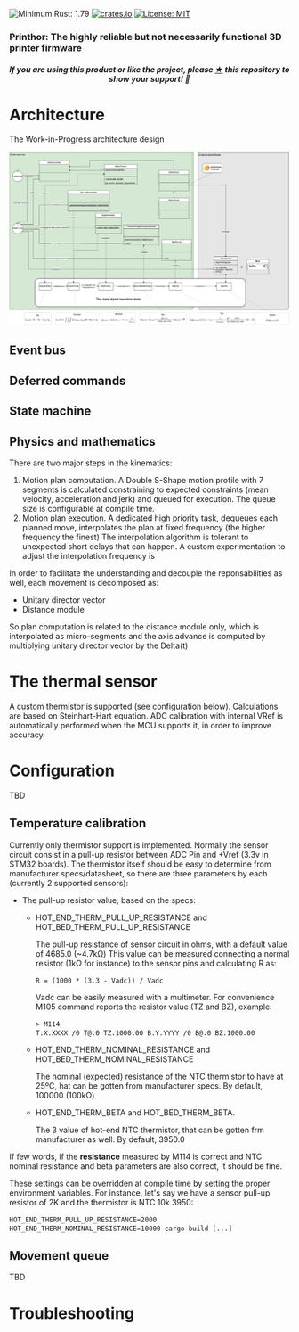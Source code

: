 ![Minimum Rust: 1.79](https://img.shields.io/badge/Minimum%20Rust%20Version-1.79-green.svg)
[![crates.io](https://img.shields.io/crates/v/prinThor.svg)](https://crates.io/crates/prinThor)
[![License: MIT](https://img.shields.io/badge/License-MIT-yellow.svg)](https://opensource.org/licenses/MIT)

<h3>Printhor: The highly reliable but not necessarily functional 3D printer firmware</h3>

<h5><p align="center"><i>If you are using this product or like the project, please <a href="https://github.com/cbruiz/printhor/stargazers">★</a> this repository to show your support! 🤩</i></p></h5>

# Architecture

The Work-in-Progress architecture design

![alt text](../design/printhor_motion_high_level_architecture.png "High Level Architecture (motion only as of now)")

## Event bus

## Deferred commands

## State machine



## Physics and mathematics

There are two major steps in the kinematics:
1. Motion plan computation. A Double S-Shape motion profile with 7 segments is calculated constraining to expected constraints (mean velocity, acceleration and jerk) and queued for execution. The queue size is configurable at compile time.
2. Motion plan execution. A dedicated high priority task, dequeues each planned move, interpolates the plan at fixed frequency (the higher frequency the finest)
The interpolation algorithm is tolerant to unexpected short delays that can happen. A custom experimentation to adjust the interpolation frequency is 

In order to facilitate the understanding and decouple the reponsabilities as well, each movement is decomposed as:
* Unitary director vector
* Distance module

So plan computation is related to the distance module only, which is interpolated as micro-segments and the axis advance is 
computed by multiplying unitary director vector by the Delta(t) 

# The thermal sensor
A custom thermistor is supported (see configuration below). Calculations are based on Steinhart-Hart equation.
ADC calibration with internal VRef is automatically performed when the MCU supports it, in order to improve accuracy.

# Configuration

TBD

## Temperature calibration

Currently only thermistor support is implemented.
Normally the sensor circuit consist in a pull-up resistor between ADC Pin and +Vref (3.3v in STM32 boards).
The thermistor itself should be easy to determine from manufacturer specs/datasheet, so there are three parameters by each (currently 2 supported sensors):
* The pull-up resistor value, based on the specs:
  * HOT_END_THERM_PULL_UP_RESISTANCE and HOT_BED_THERM_PULL_UP_RESISTANCE
  
    The pull-up resistance of sensor circuit in ohms, with a default value of 4685.0 (~4.7k&#937;)
    This value can be measured connecting a normal resistor (1k&#937; for instance) to the sensor pins and calculating R as:
    ```
    R = (1000 * (3.3 - Vadc)) / Vadc
    ```
    Vadc can be easily measured with a multimeter. For convenience M105 command reports the resistor value (TZ and BZ), example:
    ```
    > M114
    T:X.XXXX /0 T@:0 TZ:1000.00 B:Y.YYYY /0 B@:0 BZ:1000.00
    ```
  * HOT_END_THERM_NOMINAL_RESISTANCE and HOT_BED_THERM_NOMINAL_RESISTANCE

    The nominal (expected) resistance of the NTC thermistor to have at 25ºC, hat can be gotten from manufacturer specs. By default, 100000 (100k&#937;)  
  
  * HOT_END_THERM_BETA and HOT_BED_THERM_BETA.
  
    The &#946; value of hot-end NTC thermistor, that can be gotten frm manufacturer as well. By default, 3950.0

If few words, if the <b>resistance</b> measured by M114 is correct and NTC nominal resistance and beta parameters are also correct, it should be fine.

These settings can be overridden at compile time by setting the proper environment variables. For instance, let's say we have a sensor pull-up resistor of 2K and the thermistor is NTC 10k 3950:
```
HOT_END_THERM_PULL_UP_RESISTANCE=2000 HOT_END_THERM_NOMINAL_RESISTANCE=10000 cargo build [...]
```


## Movement queue

TBD

# Troubleshooting

